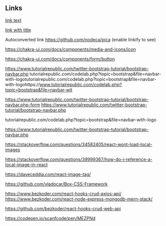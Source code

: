 ## Links

[link text](http://dev.nodeca.com)

[link with title](http://nodeca.github.io/pica/demo/ "title text!")

Autoconverted link https://github.com/nodeca/pica (enable linkify to see)

https://chakra-ui.com/docs/components/media-and-icons/icon

https://chakra-ui.com/docs/components/form/button

https://www.tutorialrepublic.com/twitter-bootstrap-tutorial/bootstrap-navbar.php
tutorialrepublic.com/codelab.php?topic=bootstrap&file=navbar-with-logotutorialrepublic.com/codelab.php?topic=bootstrap&file=navbar-with-logohttps://www.tutorialrepublic.com/codelab.php?topic=bootstrap&file=navbar-wit

https://www.tutorialrepublic.com/twitter-bootstrap-tutorial/bootstrap-navbar.php-form
https://www.tutorialrepublic.com/twitter-bootstrap-tutorial/bootstrap-navbar.php

tutorialrepublic.com/codelab.php?topic=bootstrap&file=navbar-with-logo

https://www.tutorialrepublic.com/twitter-bootstrap-tutorial/bootstrap-navbar.php

https://stackoverflow.com/questions/34582405/react-wont-load-local-images

https://stackoverflow.com/questions/39999367/how-do-i-reference-a-local-image-in-react

https://daveceddia.com/react-image-tag/

https://github.com/vladocar/Box-CSS-Framework

https://www.bezkoder.com/react-hooks-crud-axios-api/
https://www.bezkoder.com/react-node-express-mongodb-mern-stack/

https://github.com/bezkoder/react-hooks-crud-web-api

https://codepen.io/scanfcode/pen/MEZPNd
